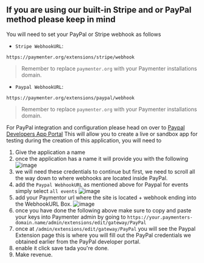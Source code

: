 ## If you are using our built-in Stripe and or PayPal method please keep in mind
You will need to set your PayPal or Stripe webhook as follows
 - `Stripe WebhookURL`:
```
https://paymenter.org/extensions/stripe/webhook
```
> Remember to replace `paymenter.org` with your Paymenter installations domain.
- `Paypal WebhookURL`:
```
https://paymenter.org/extensions/paypal/webhook
```
> Remember to replace `paymenter.org` with your Paymenter installations domain.

For PayPal integration and configuration please head on over to [Paypal Developers App Portal](https://developer.paypal.com/dashboard/applications/live) This will allow you to create a live or sandbox app for testing
during the creation of this application, you will need to

1. Give the application a name
2. once the application has a name it will provide you with the following
![image](https://github.com/cloudrack-ca/docs/assets/145787423/071a182b-1992-4bb2-95bf-39f55d6e37b5)
3. we will need these credentials to continue but first, we need to scroll all the way down to where webhooks are located inside PayPal.
4. add the `Paypal WebhookURL` as mentioned above for Paypal for events simply select `all events` ![image](https://github.com/cloudrack-ca/docs/assets/145787423/41519c3e-77b6-47df-9c09-fdc69eb0bbe6)
5. add your Paymentor url where the site is located + webhook ending into the WebhookURL Box. ![image](https://github.com/cloudrack-ca/docs/assets/145787423/d51ac89c-3214-4ed4-9c51-c1e5e878fe77)
6. once you have done the following above make sure to copy and paste your keys into Paymenter admin by going to `https://your.paymenters-domain.name/admin/extensions/edit/gateway/PayPal`
7. once at `/admin/extensions/edit/gateway/PayPal` you will see the Paypal Extension page this is where you will fill out the PayPal credentials we obtained earlier from the PayPal developer portal.
8. enable it click save tada you're done.
9. Make revenue.

